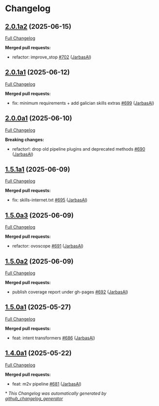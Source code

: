 # Changelog

## [2.0.1a2](https://github.com/OpenVoiceOS/ovos-core/tree/2.0.1a2) (2025-06-15)

[Full Changelog](https://github.com/OpenVoiceOS/ovos-core/compare/2.0.1a1...2.0.1a2)

**Merged pull requests:**

- refactor: improve\_stop [\#702](https://github.com/OpenVoiceOS/ovos-core/pull/702) ([JarbasAl](https://github.com/JarbasAl))

## [2.0.1a1](https://github.com/OpenVoiceOS/ovos-core/tree/2.0.1a1) (2025-06-12)

[Full Changelog](https://github.com/OpenVoiceOS/ovos-core/compare/2.0.0a1...2.0.1a1)

**Merged pull requests:**

- fix: minimum requirements + add galician skills extras [\#699](https://github.com/OpenVoiceOS/ovos-core/pull/699) ([JarbasAl](https://github.com/JarbasAl))

## [2.0.0a1](https://github.com/OpenVoiceOS/ovos-core/tree/2.0.0a1) (2025-06-10)

[Full Changelog](https://github.com/OpenVoiceOS/ovos-core/compare/1.5.1a1...2.0.0a1)

**Breaking changes:**

- refactor!: drop old pipeline plugins and deprecated methods [\#690](https://github.com/OpenVoiceOS/ovos-core/pull/690) ([JarbasAl](https://github.com/JarbasAl))

## [1.5.1a1](https://github.com/OpenVoiceOS/ovos-core/tree/1.5.1a1) (2025-06-09)

[Full Changelog](https://github.com/OpenVoiceOS/ovos-core/compare/1.5.0a3...1.5.1a1)

**Merged pull requests:**

- fix: skills-internet.txt [\#695](https://github.com/OpenVoiceOS/ovos-core/pull/695) ([JarbasAl](https://github.com/JarbasAl))

## [1.5.0a3](https://github.com/OpenVoiceOS/ovos-core/tree/1.5.0a3) (2025-06-09)

[Full Changelog](https://github.com/OpenVoiceOS/ovos-core/compare/1.5.0a2...1.5.0a3)

**Merged pull requests:**

- refactor: ovoscope [\#691](https://github.com/OpenVoiceOS/ovos-core/pull/691) ([JarbasAl](https://github.com/JarbasAl))

## [1.5.0a2](https://github.com/OpenVoiceOS/ovos-core/tree/1.5.0a2) (2025-06-09)

[Full Changelog](https://github.com/OpenVoiceOS/ovos-core/compare/1.5.0a1...1.5.0a2)

**Merged pull requests:**

- publish coverage report under gh-pages [\#692](https://github.com/OpenVoiceOS/ovos-core/pull/692) ([JarbasAl](https://github.com/JarbasAl))

## [1.5.0a1](https://github.com/OpenVoiceOS/ovos-core/tree/1.5.0a1) (2025-05-27)

[Full Changelog](https://github.com/OpenVoiceOS/ovos-core/compare/1.4.0a1...1.5.0a1)

**Merged pull requests:**

- feat: intent transformers [\#686](https://github.com/OpenVoiceOS/ovos-core/pull/686) ([JarbasAl](https://github.com/JarbasAl))

## [1.4.0a1](https://github.com/OpenVoiceOS/ovos-core/tree/1.4.0a1) (2025-05-22)

[Full Changelog](https://github.com/OpenVoiceOS/ovos-core/compare/1.3.1...1.4.0a1)

**Merged pull requests:**

- feat: m2v pipeline [\#681](https://github.com/OpenVoiceOS/ovos-core/pull/681) ([JarbasAl](https://github.com/JarbasAl))



\* *This Changelog was automatically generated by [github_changelog_generator](https://github.com/github-changelog-generator/github-changelog-generator)*

